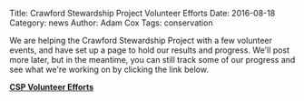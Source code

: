Title: Crawford Stewardship Project Volunteer Efforts
Date: 2016-08-18
Category: news
Author: Adam Cox
Tags: conservation

We are helping the Crawford Stewardship Project with a few volunteer events, and have set up a page to hold our results and progress. We'll post more later, but in the meantime, you can still track some of our progress and see what we're working on by clicking the link below.

**[CSP Volunteer Efforts](csp/index.html)**

